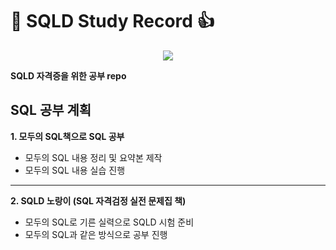 # :star_struck: SQLD Study Record :+1: 

<p align="center"><img src="https://github.com/torijune/SQLD/assets/128570787/a76e7233-d03d-4438-ba4b-7099b46a5e6b"></p>

**SQLD 자격증을 위한 공부 repo**   

## SQL 공부 계획
**1. 모두의 SQL책으로 SQL 공부**
  - 모두의 SQL 내용 정리 및 요약본 제작
  - 모두의 SQL 내용 실습 진행
* * *  
**2. SQLD 노랑이 (SQL 자격검정 실전 문제집 책)**
  - 모두의 SQL로 기른 실력으로 SQLD 시험 준비
  - 모두의 SQL과 같은 방식으로 공부 진행
